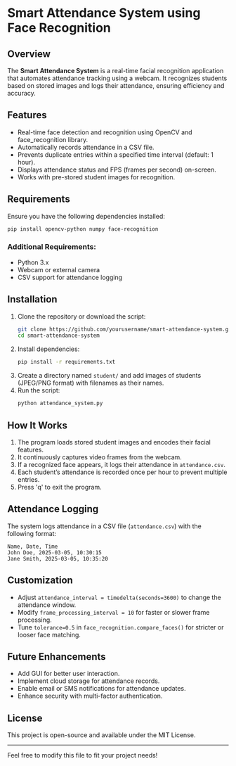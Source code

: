 # Smart Attendance System using Face Recognition

## Overview
The **Smart Attendance System** is a real-time facial recognition application that automates attendance tracking using a webcam. It recognizes students based on stored images and logs their attendance, ensuring efficiency and accuracy.

## Features
- Real-time face detection and recognition using OpenCV and face_recognition library.
- Automatically records attendance in a CSV file.
- Prevents duplicate entries within a specified time interval (default: 1 hour).
- Displays attendance status and FPS (frames per second) on-screen.
- Works with pre-stored student images for recognition.

## Requirements
Ensure you have the following dependencies installed:

```bash
pip install opencv-python numpy face-recognition
```

### Additional Requirements:
- Python 3.x
- Webcam or external camera
- CSV support for attendance logging

## Installation
1. Clone the repository or download the script:
   ```bash
   git clone https://github.com/yourusername/smart-attendance-system.git
   cd smart-attendance-system
   ```
2. Install dependencies:
   ```bash
   pip install -r requirements.txt
   ```
3. Create a directory named `student/` and add images of students (JPEG/PNG format) with filenames as their names.
4. Run the script:
   ```bash
   python attendance_system.py
   ```

## How It Works
1. The program loads stored student images and encodes their facial features.
2. It continuously captures video frames from the webcam.
3. If a recognized face appears, it logs their attendance in `attendance.csv`.
4. Each student’s attendance is recorded once per hour to prevent multiple entries.
5. Press 'q' to exit the program.

## Attendance Logging
The system logs attendance in a CSV file (`attendance.csv`) with the following format:
```
Name, Date, Time
John Doe, 2025-03-05, 10:30:15
Jane Smith, 2025-03-05, 10:35:20
```

## Customization
- Adjust `attendance_interval = timedelta(seconds=3600)` to change the attendance window.
- Modify `frame_processing_interval = 10` for faster or slower frame processing.
- Tune `tolerance=0.5` in `face_recognition.compare_faces()` for stricter or looser face matching.

## Future Enhancements
- Add GUI for better user interaction.
- Implement cloud storage for attendance records.
- Enable email or SMS notifications for attendance updates.
- Enhance security with multi-factor authentication.

## License
This project is open-source and available under the MIT License.

---
Feel free to modify this file to fit your project needs!


